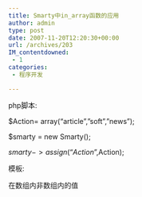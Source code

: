 ```yaml
---
title: Smarty中in_array函数的应用
author: admin
type: post
date: 2007-11-20T12:20:30+00:00
url: /archives/203
IM_contentdowned:
 - 1
categories:
 - 程序开发

---
```

php脚本:

$Action= array(“article”,”soft”,”news”);


$smarty = new Smarty();


$smarty->assign(“Action”,$Action);


模板:

在数组内非数组内的值